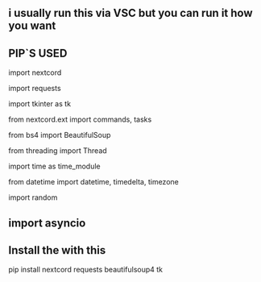 i usually run this via VSC but you can run it how you want
-------------------------------------------------
PIP`S USED
-------------------------------------------------
import nextcord

import requests

import tkinter as tk

from nextcord.ext import commands, tasks

from bs4 import BeautifulSoup

from threading import Thread

import time as time_module

from datetime import datetime, timedelta, timezone

import random

import asyncio
--------------------------------------------------
Install the with this
--------------------------------------------------
pip install nextcord requests beautifulsoup4 tk
